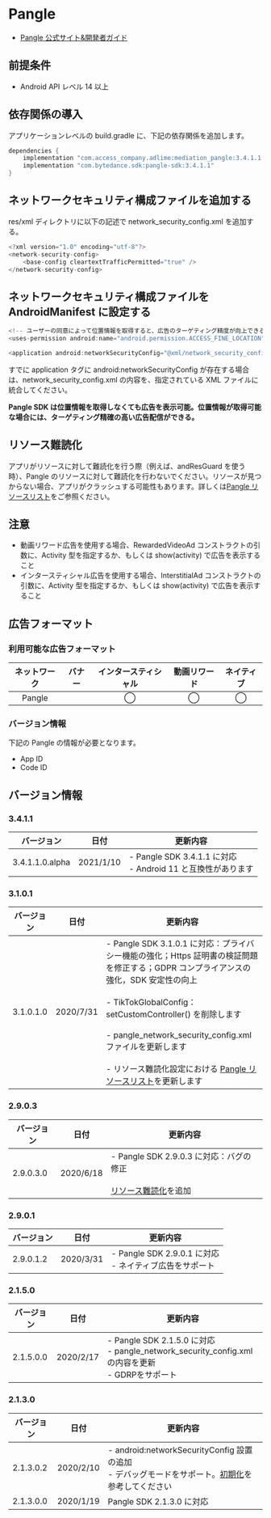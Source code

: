 # Pangle
-  [Pangle  公式サイト&開発者ガイド](https://ad.toutiao.com/union/media/login/)

## 前提条件
- Android API レベル 14 以上

## 依存関係の導入
アプリケーションレベルの build.gradle に、下記の依存関係を追加します。

```java
dependencies {
    implementation "com.access_company.adlime:mediation_pangle:3.4.1.1.0.alpha"
    implementation "com.bytedance.sdk:pangle-sdk:3.4.1.1"
}
```


## ネットワークセキュリティ構成ファイルを追加する
res/xml ディレクトリに以下の記述で network_security_config.xml を追加する。

```java
<?xml version="1.0" encoding="utf-8"?>
<network-security-config>
    <base-config cleartextTrafficPermitted="true" />
</network-security-config>
```


## ネットワークセキュリティ構成ファイルを AndroidManifest に設定する
```java
<!-- ユーザーの同意によって位置情報を取得すると、広告のターゲティング精度が向上できる -->
<uses-permission android:name="android.permission.ACCESS_FINE_LOCATION" />

<application android:networkSecurityConfig="@xml/network_security_config"/>
```

すでに application タグに android:networkSecurityConfig が存在する場合は、network_security_config.xml の内容を、指定されている XML ファイルに統合してください。

**Pangle SDK は位置情報を取得しなくても広告を表示可能。位置情報が取得可能な場合には、ターゲティング精確の高い広告配信ができる。**

## リソース難読化
アプリがリソースに対して難読化を行う際（例えば、andResGuard を使う時）、Pangle のリソースに対して難読化を行わないでください。リソースが見つからない場合、アプリがクラッシュする可能性もあります。詳しくは[Pangle リソースリスト](./mediation/config/pangle_whitelist.md)をご参照ください。

## 注意
- 動画リワード広告を使用する場合、RewardedVideoAd コンストラクトの引数に、Activity 型を指定するか、もしくは show(activity) で広告を表示すること
- インタースティシャル広告を使用する場合、InterstitialAd コンストラクトの引数に、Activity 型を指定するか、もしくは show(activity) で広告を表示すること

## 広告フォーマット
### 利用可能な広告フォーマット

|ネットワーク|バナー|インタースティシャル|動画リワード|ネイティブ|
|:------: |:---:|:----------:|:------:|:----:|
| Pangle |      | ◯          | ◯      | ◯    |

### バージョン情報
下記の Pangle の情報が必要となります。  
- App ID
- Code ID

## バージョン情報
### 3.4.1.1
|バージョン   | 日付        | 更新内容                        |
|------------|------------|-------------------------------|
| 3.4.1.1.0.alpha | 2021/1/10 | - Pangle SDK 3.4.1.1 に対応<br>- Android 11 と互換性があります|

### 3.1.0.1
|バージョン   | 日付        | 更新内容                        |
|------------|------------|-------------------------------|
| 3.1.0.1.0  | 2020/7/31  | - Pangle SDK 3.1.0.1 に対応：プライバシー機能の強化；Https 証明書の検証問題を修正する；GDPR コンプライアンスの強化，SDK 安定性の向上<br><br>- TikTokGlobalConfig：setCustomController() を削除します<br><br>- pangle_network_security_config.xml ファイルを更新します<br><br>- リソース難読化設定における [Pangle リソースリスト](./mediation/config/pangle_whitelist.md)を更新します|

### 2.9.0.3
|バージョン   | 日付        | 更新内容                        |
|------------|------------|-------------------------------|
| 2.9.0.3.0  | 2020/6/18  | - Pangle SDK 2.9.0.3 に対応：バグの修正<br><br>[リソース難読化](#リソース難読化)を追加|

### 2.9.0.1
|バージョン   | 日付        | 更新内容                        |
|------------|------------|-------------------------------|
| 2.9.0.1.2  | 2020/3/31  | - Pangle SDK 2.9.0.1 に対応<br>- ネイティブ広告をサポート|

### 2.1.5.0
|バージョン   | 日付        | 更新内容                        |
|------------|------------|-------------------------------|
| 2.1.5.0.0  | 2020/2/17  | - Pangle SDK 2.1.5.0 に対応<br>- pangle_network_security_config.xml の内容を更新 <br>- GDRPをサポート|

### 2.1.3.0
|バージョン   | 日付        | 更新内容                        |
|------------|------------|-------------------------------|
| 2.1.3.0.2  | 2020/2/10  | - android:networkSecurityConfig 設置の追加<br>- デバッグモードをサポート。[初期化](./init.md)を参考してください|
| 2.1.3.0.0  | 2020/1/19  | Pangle SDK 2.1.3.0 に対応 |
